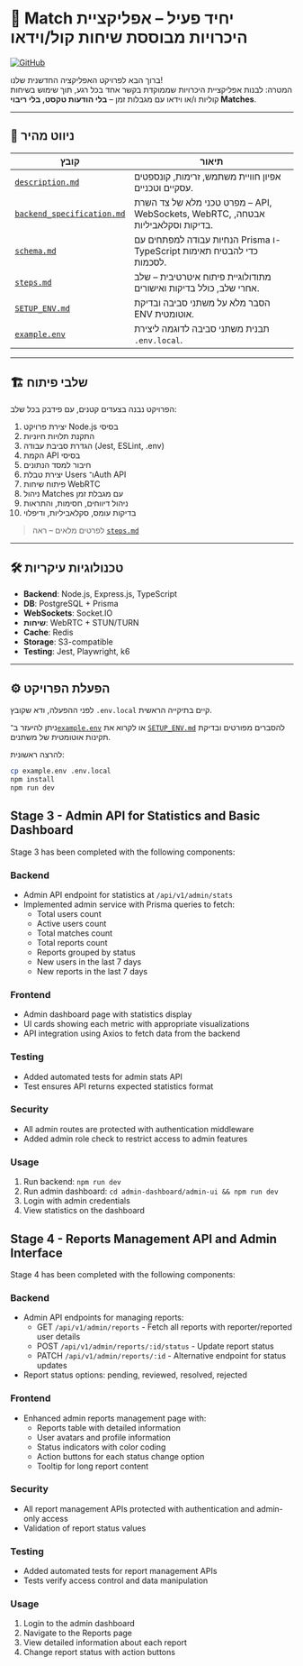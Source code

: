 # 🎯 Match יחיד פעיל – אפליקציית היכרויות מבוססת שיחות קול/וידאו

[![GitHub](https://img.shields.io/badge/📁-GitHub%20Repo-blue?logo=github)](https://github.com/Zevik/Dating-app-09.04)

ברוך הבא לפרויקט האפליקציה החדשנית שלנו!  
המטרה: לבנות אפליקציית היכרויות שממוקדת בקשר אחד בכל רגע, תוך שימוש בשיחות קוליות ו/או וידאו עם מגבלות זמן – **בלי הודעות טקסט, בלי ריבוי Matches**.

---

## 🧭 ניווט מהיר

| קובץ | תיאור |
|------|--------|
| [`description.md`](./description.md) | אפיון חוויית משתמש, זרימות, קונספטים עסקיים וטכניים. |
| [`backend_specification.md`](./backend_specification.md) | מפרט טכני מלא של צד השרת – API, WebSockets, WebRTC, אבטחה, בדיקות וסקלאביליות. |
| [`schema.md`](./schema.md) | הנחיות עבודה למפתחים עם Prisma ו-TypeScript כדי להבטיח תאימות לסכמות. |
| [`steps.md`](./steps.md) | מתודולוגיית פיתוח איטרטיבית – שלב אחרי שלב, כולל בדיקות ואישורים. |
| [`SETUP_ENV.md`](./SETUP_ENV.md) | הסבר מלא על משתני סביבה ובדיקת ENV אוטומטית. |
| [`example.env`](./example.env) | תבנית משתני סביבה לדוגמה ליצירת `.env.local`. |

---

## 🏗️ שלבי פיתוח

הפרויקט נבנה בצעדים קטנים, עם פידבק בכל שלב:

1. יצירת פרויקט Node.js בסיסי
2. התקנת תלויות חיוניות
3. הגדרת סביבת עבודה (Jest, ESLint, .env)
4. הקמת API בסיסי
5. חיבור למסד הנתונים
6. יצירת טבלת Users ו־Auth API
7. פיתוח שיחות WebRTC
8. ניהול Matches עם מגבלת זמן
9. ניהול דיווחים, חסימות, והתראות
10. בדיקות עומס, סקלאביליות, ודיפלוי

> לפרטים מלאים – ראה [`steps.md`](./steps.md)

---

## 🛠️ טכנולוגיות עיקריות

- **Backend**: Node.js, Express.js, TypeScript
- **DB**: PostgreSQL + Prisma
- **WebSockets**: Socket.IO
- **שיחות**: WebRTC + STUN/TURN
- **Cache**: Redis
- **Storage**: S3-compatible
- **Testing**: Jest, Playwright, k6

---

## ⚙️ הפעלת הפרויקט

לפני ההפעלה, ודא שקובץ `.env.local` קיים בתיקייה הראשית.

ניתן להיעזר ב־[`example.env`](./example.env) או לקרוא את [`SETUP_ENV.md`](./SETUP_ENV.md) להסברים מפורטים ובדיקת תקינות אוטומטית של משתנים.

להרצה ראשונית:

```bash
cp example.env .env.local
npm install
npm run dev
```

## Stage 3 - Admin API for Statistics and Basic Dashboard

Stage 3 has been completed with the following components:

### Backend
- Admin API endpoint for statistics at `/api/v1/admin/stats` 
- Implemented admin service with Prisma queries to fetch:
  - Total users count
  - Active users count
  - Total matches count
  - Total reports count
  - Reports grouped by status
  - New users in the last 7 days
  - New reports in the last 7 days

### Frontend
- Admin dashboard page with statistics display
- UI cards showing each metric with appropriate visualizations
- API integration using Axios to fetch data from the backend

### Testing
- Added automated tests for admin stats API
- Test ensures API returns expected statistics format

### Security
- All admin routes are protected with authentication middleware
- Added admin role check to restrict access to admin features

### Usage
1. Run backend: `npm run dev`
2. Run admin dashboard: `cd admin-dashboard/admin-ui && npm run dev`
3. Login with admin credentials
4. View statistics on the dashboard

## Stage 4 - Reports Management API and Admin Interface

Stage 4 has been completed with the following components:

### Backend
- Admin API endpoints for managing reports:
  - GET `/api/v1/admin/reports` - Fetch all reports with reporter/reported user details
  - POST `/api/v1/admin/reports/:id/status` - Update report status
  - PATCH `/api/v1/admin/reports/:id` - Alternative endpoint for status updates
- Report status options: pending, reviewed, resolved, rejected

### Frontend
- Enhanced admin reports management page with:
  - Reports table with detailed information
  - User avatars and profile information
  - Status indicators with color coding
  - Action buttons for each status change option
  - Tooltip for long report content

### Security
- All report management APIs protected with authentication and admin-only access
- Validation of report status values

### Testing
- Added automated tests for report management APIs
- Tests verify access control and data manipulation

### Usage
1. Login to the admin dashboard
2. Navigate to the Reports page
3. View detailed information about each report
4. Change report status with action buttons
